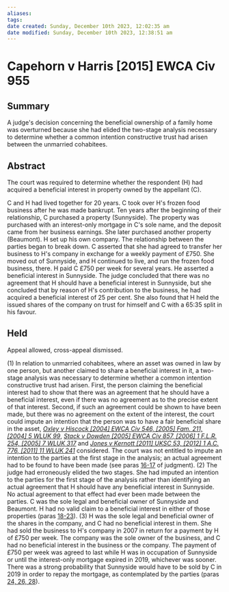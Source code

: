 ```yaml
---
aliases: 
tags: 
date created: Sunday, December 10th 2023, 12:02:35 am
date modified: Sunday, December 10th 2023, 12:38:51 am
---
```


# Capehorn v Harris [2015] EWCA Civ 955

## Summary

A judge's decision concerning the beneficial ownership of a family home was overturned because she had elided the two-stage analysis necessary to determine whether a common intention constructive trust had arisen between the unmarried cohabitees.

## Abstract

The court was required to determine whether the respondent (H) had acquired a beneficial interest in property owned by the appellant (C).

C and H had lived together for 20 years. C took over H's frozen food business after he was made bankrupt. Ten years after the beginning of their relationship, C purchased a property (Sunnyside). The property was purchased with an interest-only mortgage in C's sole name, and the deposit came from her business earnings. She later purchased another property (Beaumont). H set up his own company. The relationship between the parties began to break down. C asserted that she had agreed to transfer her business to H's company in exchange for a weekly payment of £750. She moved out of Sunnyside, and H continued to live, and run the frozen food business, there. H paid C £750 per week for several years. He asserted a beneficial interest in Sunnyside. The judge concluded that there was no agreement that H should have a beneficial interest in Sunnyside, but she concluded that by reason of H's contribution to the business, he had acquired a beneficial interest of 25 per cent. She also found that H held the issued shares of the company on trust for himself and C with a 65:35 split in his favour.

## Held

Appeal allowed, cross-appeal dismissed.

(1) In relation to unmarried cohabitees, where an asset was owned in law by one person, but another claimed to share a beneficial interest in it, a two-stage analysis was necessary to determine whether a common intention constructive trust had arisen. First, the person claiming the beneficial interest had to show that there was an agreement that he should have a beneficial interest, even if there was no agreement as to the precise extent of that interest. Second, if such an agreement could be shown to have been made, but there was no agreement on the extent of the interest, the court could impute an intention that the person was to have a fair beneficial share in the asset, _[Oxley v Hiscock [2004] EWCA Civ 546, [2005] Fam. 211, [2004] 5 WLUK 99](https://uk.westlaw.com/Document/I15C110D0E42811DA8FC2A0F0355337E9/View/FullText.html?originationContext=document&transitionType=DocumentItem&ppcid=7567cb3f7e2d4d809efcbc64ed6e5427&contextData=(sc.Default))_, _[Stack v Dowden [2005] EWCA Civ 857, [2006] 1 F.L.R. 254, [2005] 7 WLUK 317](https://uk.westlaw.com/Document/IB85C1C41E42811DA8FC2A0F0355337E9/View/FullText.html?originationContext=document&transitionType=DocumentItem&ppcid=7567cb3f7e2d4d809efcbc64ed6e5427&contextData=(sc.Default))_ and _[Jones v Kernott [2011] UKSC 53, [2012] 1 A.C. 776, [2011] 11 WLUK 241](https://uk.westlaw.com/Document/I89AC8D700ADE11E1ACE2AD2704BF921B/View/FullText.html?originationContext=document&transitionType=DocumentItem&ppcid=7567cb3f7e2d4d809efcbc64ed6e5427&contextData=(sc.Default))_ considered. The court was not entitled to impute an intention to the parties at the first stage in the analysis; an actual agreement had to be found to have been made (see paras [16-17](javascript:void(0); "View judgment paragraphs") of judgment). (2) The judge had erroneously elided the two stages. She had imputed an intention to the parties for the first stage of the analysis rather than identifying an actual agreement that H should have any beneficial interest in Sunnyside. No actual agreement to that effect had ever been made between the parties. C was the sole legal and beneficial owner of Sunnyside and Beaumont. H had no valid claim to a beneficial interest in either of those properties (paras [18-23](javascript:void(0); "View judgment paragraphs")). (3) H was the sole legal and beneficial owner of the shares in the company, and C had no beneficial interest in them. She had sold the business to H's company in 2007 in return for a payment by H of £750 per week. The company was the sole owner of the business, and C had no beneficial interest in the business or the company. The payment of £750 per week was agreed to last while H was in occupation of Sunnyside or until the interest-only mortgage expired in 2019, whichever was sooner. There was a strong probability that Sunnyside would have to be sold by C in 2019 in order to repay the mortgage, as contemplated by the parties (paras [24, 26, 28](javascript:void(0); "View judgment paragraphs")).
